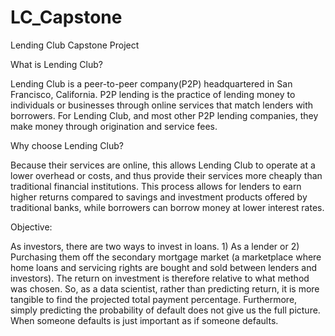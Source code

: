 # LC_Capstone
Lending Club Capstone Project

What is Lending Club?

Lending Club is a peer-to-peer company(P2P) headquartered in San Francisco, California. P2P lending is the practice of lending money to individuals or businesses through online services that match lenders with borrowers. For Lending Club, and most other P2P lending companies, they make money through origination and service fees.

Why choose Lending Club?

Because their services are online, this allows Lending Club to operate at a lower overhead or costs, and thus provide their services more cheaply than traditional financial institutions. This process allows for lenders to earn higher returns compared to savings and investment products offered by traditional banks, while borrowers can borrow money at lower interest rates.

Objective:

As investors, there are two ways to invest in loans. 1) As a lender or 2) Purchasing them off the secondary mortgage market (a marketplace where home loans and servicing rights are bought and sold between lenders and investors). The return on investment is therefore relative to what method was chosen. So, as a data scientist, rather than predicting return, it is more tangible to find the projected total payment percentage. Furthermore, simply predicting the probability of default does not give us the full picture. When someone defaults is just important as if someone defaults.
